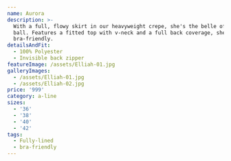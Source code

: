 ```yaml
---
name: Aurora
description: >-
  With a full, flowy skirt in our heavyweight crepe, she's the belle of any
  ball. Features a fitted top with v-neck and a full back coverage, she's also
  bra-friendly.
detailsAndFit:
  - 100% Polyester
  - Invisible back zipper
featureImage: /assets/Elliah-01.jpg
galleryImages:
  - /assets/Elliah-01.jpg
  - /assets/Elliah-02.jpg
price: '999'
category: a-line
sizes:
  - '36'
  - '38'
  - '40'
  - '42'
tags:
  - Fully-lined
  - bra-friendly
---
```



